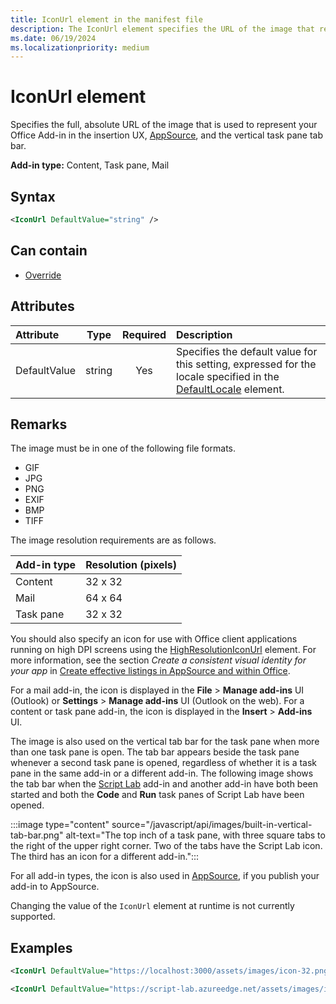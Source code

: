 ```yaml
---
title: IconUrl element in the manifest file
description: The IconUrl element specifies the URL of the image that represents your Office Add-in in the insertion UX, AppSource, and the tab bar.
ms.date: 06/19/2024
ms.localizationpriority: medium
---
```


# IconUrl element

Specifies the full, absolute URL of the image that is used to represent your Office Add-in in the insertion UX, [AppSource](https://appsource.microsoft.com), and the vertical task pane tab bar.

**Add-in type:** Content, Task pane, Mail

## Syntax

```XML
<IconUrl DefaultValue="string" />
```

## Can contain

- [Override](override.md)

## Attributes

|Attribute|Type|Required|Description|
|:-----|:-----:|:-----:|:-----|
|DefaultValue|string|Yes|Specifies the default value for this setting, expressed for the locale specified in the [DefaultLocale](defaultlocale.md) element.|

## Remarks

The image must be in one of the following file formats. 

- GIF
- JPG
- PNG
- EXIF
- BMP
- TIFF

The image resolution requirements are as follows.

| Add-in type | Resolution (pixels) |
|-------------|---------------------|
| Content     | 32 x 32             |
| Mail        | 64 x 64             |
| Task pane   | 32 x 32             |

You should also specify an icon for use with Office client applications running on high DPI screens using the [HighResolutionIconUrl](highresolutioniconurl.md) element. For more information, see the section _Create a consistent visual identity for your app_ in [Create effective listings in AppSource and within Office](/office/dev/store/create-effective-office-store-listings#create-a-consistent-visual-identity).

For a mail add-in, the icon is displayed in the **File** > **Manage add-ins** UI (Outlook) or **Settings** > **Manage add-ins** UI (Outlook on the web). For a content or task pane add-in, the icon is displayed in the **Insert** > **Add-ins** UI. 

The image is also used on the vertical tab bar for the task pane when more than one task pane is open. The tab bar appears beside the task pane whenever a second task pane is opened, regardless of whether it is a task pane in the same add-in or a different add-in. The following image shows the tab bar when the [Script Lab](/office/dev/add-ins/overview/explore-with-script-lab) add-in and another add-in have both been started and both the **Code** and **Run** task panes of Script Lab have been opened.

:::image type="content" source="/javascript/api/images/built-in-vertical-tab-bar.png" alt-text="The top inch of a task pane, with three square tabs to the right of the upper right corner. Two of the tabs have the Script Lab icon. The third has an icon for a different add-in.":::

For all add-in types, the icon is also used in [AppSource](https://appsource.microsoft.com), if you publish your add-in to AppSource.

Changing the value of the `IconUrl` element at runtime is not currently supported.

## Examples

```XML
<IconUrl DefaultValue="https://localhost:3000/assets/images/icon-32.png" />
```

```XML
<IconUrl DefaultValue="https://script-lab.azureedge.net/assets/images/icon-32.png" />
```